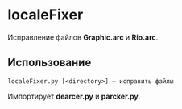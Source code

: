 # localeFixer

Исправление файлов **Graphic.arc** и **Rio.arc**.

## Использование

```
localeFixer.py [<directory>] — исправить файлы
```

Импортирует **dearcer.py** и **parcker.py**.
